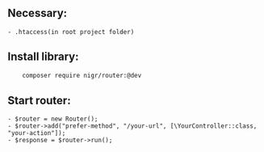 ## Necessary:
    - .htaccess(in root project folder)
## Install library:
```bash
    composer require nigr/router:@dev
```
## Start router:
    - $router = new Router();
    - $router->add("prefer-method", "/your-url", [\YourController::class, "your-action"]);
    - $response = $router->run();
